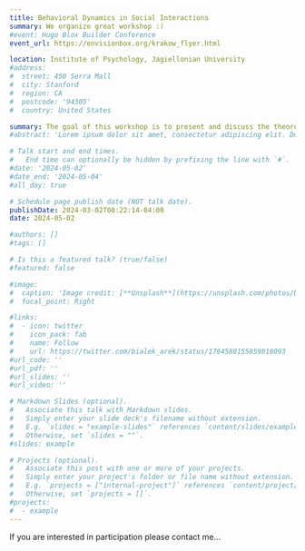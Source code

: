 ```yaml
---
title: Behavioral Dynamics in Social Interactions
summary: We organize great workshop :)
#event: Hugo Blox Builder Conference
event_url: https://envisionbox.org/krakow_flyer.html

location: Institute of Psychology, Jagiellonian University
#address:
#  street: 450 Serra Mall
#  city: Stanford
#  region: CA
#  postcode: '94305'
#  country: United States

summary: The goal of this workshop is to present and discuss the theoretical foundations of studying human behavior as part of an interaction and the methodological commitments this would imply. We will discuss current and new methods of data collection and analysis which contribute to our understanding of interpersonal interactions and allow new questions to be asked.
#abstract: 'Lorem ipsum dolor sit amet, consectetur adipiscing elit. Duis posuere tellusac convallis placerat. Proin tincidunt magna sed ex sollicitudin condimentum. Sed ac faucibus dolor, scelerisque sollicitudin nisi. Cras purus urna, suscipit quis sapien eu, pulvinar tempor diam.'

# Talk start and end times.
#   End time can optionally be hidden by prefixing the line with `#`.
#date: '2024-05-02'
#date_end: '2024-05-04'
#all_day: true

# Schedule page publish date (NOT talk date).
publishDate: 2024-03-02T00:22:14-04:00
date: 2024-05-02

#authors: []
#tags: []

# Is this a featured talk? (true/false)
#featured: false

#image:
#  caption: 'Image credit: [**Unsplash**](https://unsplash.com/photos/bzdhc5b3Bxs)'
#  focal_point: Right

#links:
#  - icon: twitter
#    icon_pack: fab
#    name: Follow
#    url: https://twitter.com/bialek_arek/status/1764588155859018093
#url_code: ''
#url_pdf: ''
#url_slides: ''
#url_video: ''

# Markdown Slides (optional).
#   Associate this talk with Markdown slides.
#   Simply enter your slide deck's filename without extension.
#   E.g. `slides = "example-slides"` references `content/slides/example-slides.md`.
#   Otherwise, set `slides = ""`.
#slides: example

# Projects (optional).
#   Associate this post with one or more of your projects.
#   Simply enter your project's folder or file name without extension.
#   E.g. `projects = ["internal-project"]` references `content/project/deep-learning/index.md`.
#   Otherwise, set `projects = []`.
#projects:
#  - example
---
```

If you are interested in participation please contact me...